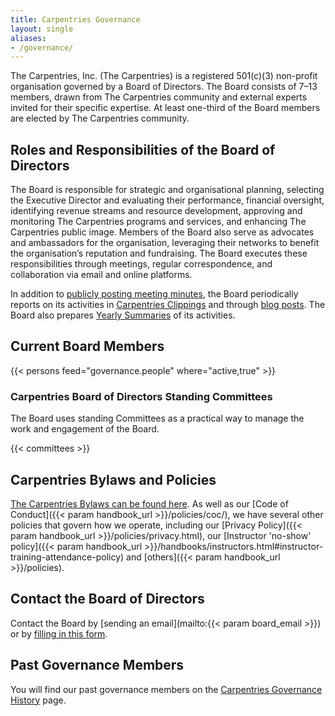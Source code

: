 ```yaml
---
title: Carpentries Governance
layout: single
aliases:
- /governance/
---
```


The Carpentries, Inc. (The Carpentries) is a registered 501(c)(3) non-profit organisation governed by a Board of Directors. The Board consists of 7–13 members, drawn from The Carpentries community and external experts invited for their specific expertise. At least one-third of the Board members are elected by The Carpentries community.

## Roles and Responsibilities of the Board of Directors

The Board is responsible for strategic and organisational planning, selecting the Executive Director and evaluating their performance, financial oversight, identifying revenue streams and resource development, approving and monitoring The Carpentries programs and services, and enhancing The Carpentries public image. Members of the Board also serve as advocates and ambassadors for the organisation, leveraging their networks to benefit the organisation’s reputation and fundraising. The Board executes these responsibilities through meetings, regular correspondence, and collaboration via email and online platforms.

In addition to [publicly posting meeting minutes](https://github.com/carpentries/executive-council-info/tree/master/minutes), the Board periodically reports on its activities in [Carpentries Clippings](/newsletter/) and through [blog posts](/blog/posts-by-tags/#blog-tag-governance). The Board also prepares [Yearly Summaries](https://github.com/carpentries/executive-council-info/tree/master/year-in-review) of its activities.

## Current Board Members

{{< persons feed="governance.people" where="active,true" >}}

### Carpentries Board of Directors Standing Committees

The Board uses standing Committees as a practical way to manage the work and engagement of the Board.

{{< committees >}}

## Carpentries Bylaws and Policies

[The Carpentries Bylaws can be found here](/governance/carpentries_inc_bylaws.pdf). As well as our [Code of Conduct]({{< param handbook_url >}}/policies/coc/), we have several other policies that govern how we operate, including our [Privacy Policy]({{< param handbook_url >}}/policies/privacy.html), our [Instructor 'no-show' policy]({{< param handbook_url >}}/handbooks/instructors.html#instructor-training-attendance-policy) and [others]({{< param handbook_url >}}/policies).

## Contact the Board of Directors

Contact the Board by [sending an email](mailto:{{< param board_email >}}) or by [filling in this form](https://docs.google.com/document/d/1xXVQIfUz0hV6I2VKUawXro2n7ioN5tBFbW0FBTZ8FiU/edit).

## Past Governance Members

You will find our past governance members on the [Carpentries Governance History](/about-us/governance/governance_history/) page.